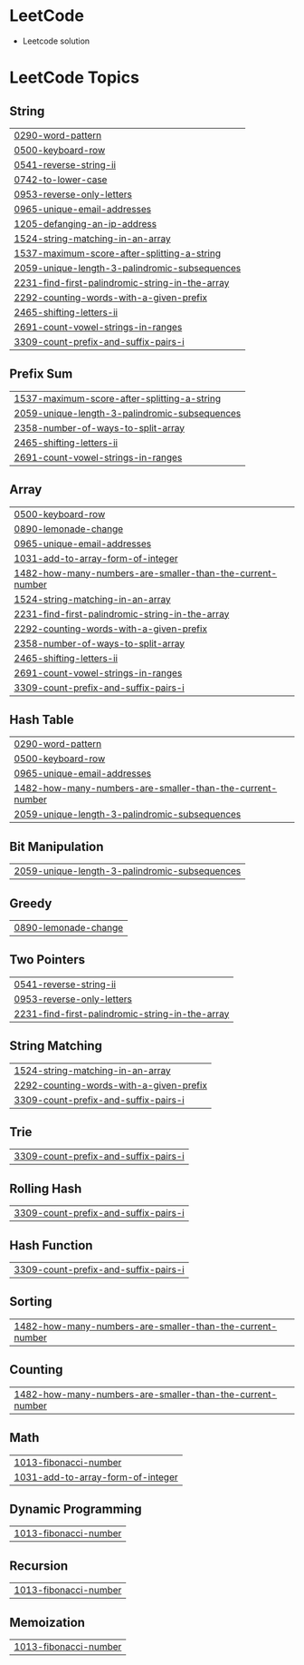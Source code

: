 # LeetCode
- Leetcode solution 

<!---LeetCode Topics Start-->
# LeetCode Topics
## String
|  |
| ------- |
| [0290-word-pattern](https://github.com/srshadhin/LeetCode/tree/master/0290-word-pattern) |
| [0500-keyboard-row](https://github.com/srshadhin/LeetCode/tree/master/0500-keyboard-row) |
| [0541-reverse-string-ii](https://github.com/srshadhin/LeetCode/tree/master/0541-reverse-string-ii) |
| [0742-to-lower-case](https://github.com/srshadhin/LeetCode/tree/master/0742-to-lower-case) |
| [0953-reverse-only-letters](https://github.com/srshadhin/LeetCode/tree/master/0953-reverse-only-letters) |
| [0965-unique-email-addresses](https://github.com/srshadhin/LeetCode/tree/master/0965-unique-email-addresses) |
| [1205-defanging-an-ip-address](https://github.com/srshadhin/LeetCode/tree/master/1205-defanging-an-ip-address) |
| [1524-string-matching-in-an-array](https://github.com/srshadhin/LeetCode/tree/master/1524-string-matching-in-an-array) |
| [1537-maximum-score-after-splitting-a-string](https://github.com/srshadhin/LeetCode/tree/master/1537-maximum-score-after-splitting-a-string) |
| [2059-unique-length-3-palindromic-subsequences](https://github.com/srshadhin/LeetCode/tree/master/2059-unique-length-3-palindromic-subsequences) |
| [2231-find-first-palindromic-string-in-the-array](https://github.com/srshadhin/LeetCode/tree/master/2231-find-first-palindromic-string-in-the-array) |
| [2292-counting-words-with-a-given-prefix](https://github.com/srshadhin/LeetCode/tree/master/2292-counting-words-with-a-given-prefix) |
| [2465-shifting-letters-ii](https://github.com/srshadhin/LeetCode/tree/master/2465-shifting-letters-ii) |
| [2691-count-vowel-strings-in-ranges](https://github.com/srshadhin/LeetCode/tree/master/2691-count-vowel-strings-in-ranges) |
| [3309-count-prefix-and-suffix-pairs-i](https://github.com/srshadhin/LeetCode/tree/master/3309-count-prefix-and-suffix-pairs-i) |
## Prefix Sum
|  |
| ------- |
| [1537-maximum-score-after-splitting-a-string](https://github.com/srshadhin/LeetCode/tree/master/1537-maximum-score-after-splitting-a-string) |
| [2059-unique-length-3-palindromic-subsequences](https://github.com/srshadhin/LeetCode/tree/master/2059-unique-length-3-palindromic-subsequences) |
| [2358-number-of-ways-to-split-array](https://github.com/srshadhin/LeetCode/tree/master/2358-number-of-ways-to-split-array) |
| [2465-shifting-letters-ii](https://github.com/srshadhin/LeetCode/tree/master/2465-shifting-letters-ii) |
| [2691-count-vowel-strings-in-ranges](https://github.com/srshadhin/LeetCode/tree/master/2691-count-vowel-strings-in-ranges) |
## Array
|  |
| ------- |
| [0500-keyboard-row](https://github.com/srshadhin/LeetCode/tree/master/0500-keyboard-row) |
| [0890-lemonade-change](https://github.com/srshadhin/LeetCode/tree/master/0890-lemonade-change) |
| [0965-unique-email-addresses](https://github.com/srshadhin/LeetCode/tree/master/0965-unique-email-addresses) |
| [1031-add-to-array-form-of-integer](https://github.com/srshadhin/LeetCode/tree/master/1031-add-to-array-form-of-integer) |
| [1482-how-many-numbers-are-smaller-than-the-current-number](https://github.com/srshadhin/LeetCode/tree/master/1482-how-many-numbers-are-smaller-than-the-current-number) |
| [1524-string-matching-in-an-array](https://github.com/srshadhin/LeetCode/tree/master/1524-string-matching-in-an-array) |
| [2231-find-first-palindromic-string-in-the-array](https://github.com/srshadhin/LeetCode/tree/master/2231-find-first-palindromic-string-in-the-array) |
| [2292-counting-words-with-a-given-prefix](https://github.com/srshadhin/LeetCode/tree/master/2292-counting-words-with-a-given-prefix) |
| [2358-number-of-ways-to-split-array](https://github.com/srshadhin/LeetCode/tree/master/2358-number-of-ways-to-split-array) |
| [2465-shifting-letters-ii](https://github.com/srshadhin/LeetCode/tree/master/2465-shifting-letters-ii) |
| [2691-count-vowel-strings-in-ranges](https://github.com/srshadhin/LeetCode/tree/master/2691-count-vowel-strings-in-ranges) |
| [3309-count-prefix-and-suffix-pairs-i](https://github.com/srshadhin/LeetCode/tree/master/3309-count-prefix-and-suffix-pairs-i) |
## Hash Table
|  |
| ------- |
| [0290-word-pattern](https://github.com/srshadhin/LeetCode/tree/master/0290-word-pattern) |
| [0500-keyboard-row](https://github.com/srshadhin/LeetCode/tree/master/0500-keyboard-row) |
| [0965-unique-email-addresses](https://github.com/srshadhin/LeetCode/tree/master/0965-unique-email-addresses) |
| [1482-how-many-numbers-are-smaller-than-the-current-number](https://github.com/srshadhin/LeetCode/tree/master/1482-how-many-numbers-are-smaller-than-the-current-number) |
| [2059-unique-length-3-palindromic-subsequences](https://github.com/srshadhin/LeetCode/tree/master/2059-unique-length-3-palindromic-subsequences) |
## Bit Manipulation
|  |
| ------- |
| [2059-unique-length-3-palindromic-subsequences](https://github.com/srshadhin/LeetCode/tree/master/2059-unique-length-3-palindromic-subsequences) |
## Greedy
|  |
| ------- |
| [0890-lemonade-change](https://github.com/srshadhin/LeetCode/tree/master/0890-lemonade-change) |
## Two Pointers
|  |
| ------- |
| [0541-reverse-string-ii](https://github.com/srshadhin/LeetCode/tree/master/0541-reverse-string-ii) |
| [0953-reverse-only-letters](https://github.com/srshadhin/LeetCode/tree/master/0953-reverse-only-letters) |
| [2231-find-first-palindromic-string-in-the-array](https://github.com/srshadhin/LeetCode/tree/master/2231-find-first-palindromic-string-in-the-array) |
## String Matching
|  |
| ------- |
| [1524-string-matching-in-an-array](https://github.com/srshadhin/LeetCode/tree/master/1524-string-matching-in-an-array) |
| [2292-counting-words-with-a-given-prefix](https://github.com/srshadhin/LeetCode/tree/master/2292-counting-words-with-a-given-prefix) |
| [3309-count-prefix-and-suffix-pairs-i](https://github.com/srshadhin/LeetCode/tree/master/3309-count-prefix-and-suffix-pairs-i) |
## Trie
|  |
| ------- |
| [3309-count-prefix-and-suffix-pairs-i](https://github.com/srshadhin/LeetCode/tree/master/3309-count-prefix-and-suffix-pairs-i) |
## Rolling Hash
|  |
| ------- |
| [3309-count-prefix-and-suffix-pairs-i](https://github.com/srshadhin/LeetCode/tree/master/3309-count-prefix-and-suffix-pairs-i) |
## Hash Function
|  |
| ------- |
| [3309-count-prefix-and-suffix-pairs-i](https://github.com/srshadhin/LeetCode/tree/master/3309-count-prefix-and-suffix-pairs-i) |
## Sorting
|  |
| ------- |
| [1482-how-many-numbers-are-smaller-than-the-current-number](https://github.com/srshadhin/LeetCode/tree/master/1482-how-many-numbers-are-smaller-than-the-current-number) |
## Counting
|  |
| ------- |
| [1482-how-many-numbers-are-smaller-than-the-current-number](https://github.com/srshadhin/LeetCode/tree/master/1482-how-many-numbers-are-smaller-than-the-current-number) |
## Math
|  |
| ------- |
| [1013-fibonacci-number](https://github.com/srshadhin/LeetCode/tree/master/1013-fibonacci-number) |
| [1031-add-to-array-form-of-integer](https://github.com/srshadhin/LeetCode/tree/master/1031-add-to-array-form-of-integer) |
## Dynamic Programming
|  |
| ------- |
| [1013-fibonacci-number](https://github.com/srshadhin/LeetCode/tree/master/1013-fibonacci-number) |
## Recursion
|  |
| ------- |
| [1013-fibonacci-number](https://github.com/srshadhin/LeetCode/tree/master/1013-fibonacci-number) |
## Memoization
|  |
| ------- |
| [1013-fibonacci-number](https://github.com/srshadhin/LeetCode/tree/master/1013-fibonacci-number) |
<!---LeetCode Topics End-->